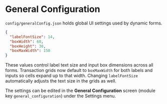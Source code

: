 # General Configuration

`config/generalConfig.json` holds global UI settings used by dynamic forms.

```json
{
  "labelFontSize": 14,
  "boxWidth": 60,
  "boxHeight": 30,
  "boxMaxWidth": 150
}
```

These values control label text size and input box dimensions across all forms.
Transaction grids now default to `boxMaxWidth` for both labels and inputs so cells
expand up to that width. Changing `labelFontSize` automatically adjusts the text
size in the grids as well.

The settings can be edited in the **General Configuration** screen
(module key `general_configuration`) under the Settings menu.
